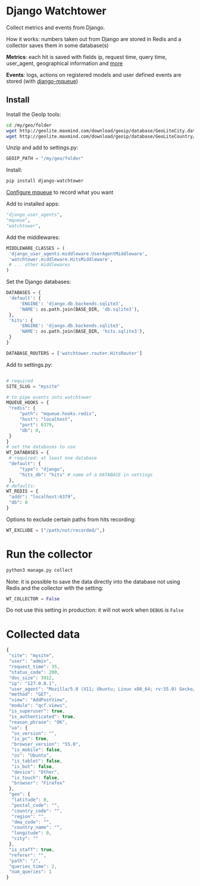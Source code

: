 # Django Watchtower

Collect metrics and events from Django.

How it works: numbers taken out from Django are stored in Redis and a collector saves them in some
database(s)

**Metrics**: each hit is saved with fields ip, request time, query time, user_agent, geographical information and [more](#collected-data)

**Events**: logs, actions on registered models and user defined events are stored 
(with [django-mqueue](https://github.com/synw/django-mqueue))

## Install

Install the GeoIp tools:

   ```bash
   cd /my/geo/folder
   wget http://geolite.maxmind.com/download/geoip/database/GeoLiteCity.dat.gz
   wget http://geolite.maxmind.com/download/geoip/database/GeoLiteCountry/GeoIP.dat.gz
   ```
   
Unzip and add to settings.py:

   ```python
   GEOIP_PATH = "/my/geo/folder"
   ```

Install: 

   ```bash
   pip install django-watchtower
   ```

[Configure mqueue](http://django-mqueue.readthedocs.io/en/latest/usage/registered_models.html) to record what you want

Add to installed apps:

   ```python
   "django_user_agents",
   "mqueue",
   "watchtower",
   ```

Add the middlewares:

   ```python
   MIDDLEWARE_CLASSES = (
    'django_user_agents.middleware.UserAgentMiddleware',
    'watchtower.middleware.HitsMiddleware',
    # ... other middlewares
   )
   ```
   
Set the Django databases:

   ```python
   DATABASES = {
    'default': {
        'ENGINE': 'django.db.backends.sqlite3',
        'NAME': os.path.join(BASE_DIR, 'db.sqlite3'),
    },
    'hits': {
        'ENGINE': 'django.db.backends.sqlite3',
        'NAME': os.path.join(BASE_DIR, 'hits.sqlite3'),
    }
   }

   DATABASE_ROUTERS = ['watchtower.router.HitsRouter']
   ```

Add to settings.py:
   ```python
   
   # required
   SITE_SLUG = "mysite"
   
   # to pipe events into watchtower
   MQUEUE_HOOKS = {
    "redis": {
        "path": "mqueue.hooks.redis",
        "host": "localhost",
        "port": 6379,
        "db": 0,
    }
   }
   # set the databases to use
   WT_DATABASES = {
    # required: at least one database
    "default": {
        "type": "django",
        "hits_db": "hits" # name of a DATABASE in settings
    },
   # defaults:
   WT_REDIS = {
    "addr": "localhost:6379",
    "db": 0
   }
   ```

Options to exclude certain paths from hits recording:

   ```python
   WT_EXCLUDE = ("/path/not/recorded/",)
   ```
# Run the collector

   ```python
   python3 manage.py collect
   ```

Note: it is possible to save the data directly into the database not using Redis and the collector with the setting:

   ```python
   WT_COLLECTOR = False
   ```

Do not use this setting in production: it will not work when `DEBUG` is `False`

# Collected data

   ```javascript
   {
    "site": "mysite",
    "user": "admin",
    "request_time": 35,
    "status_code": 200,
    "doc_size": 3912,
    "ip": "127.0.0.1",
    "user_agent": "Mozilla/5.0 (X11; Ubuntu; Linux x86_64; rv:55.0) Gecko/20100101 Firefox/55.0",
    "method": "GET",
    "view": "AddPostView",
    "module": "qcf.views",
    "is_superuser": true,
    "is_authenticated": true,
    "reason_phrase": "OK",
    "ua": {
     "os_version": "",
     "is_pc": true,
     "browser_version": "55.0",
     "is_mobile": false,
     "os": "Ubuntu",
     "is_tablet": false,
     "is_bot": false,
     "device": "Other",
     "is_touch": false,
     "browser": "Firefox"
    },
    "geo": {
     "latitude": 0,
     "postal_code": "",
     "country_code": "",
     "region": "",
     "dma_code": "",
     "country_name": "",
     "longitude": 0,
     "city": ""
    },
    "is_staff": true,
    "referer": "",
    "path": "/",
    "queries_time": 2,
    "num_queries": 1
   }
   ```

